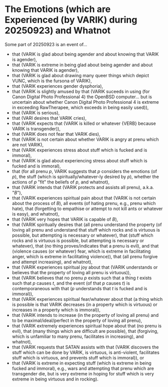 The Emotions (which are Experienced (by VARIK) during 20250923) and Whatnot
===========================================================================

Some part of 20250923 is an event of...

* that (VARIK is glad about being agender and about knowing that VARIK is agender),
* that (VARIK is extreme in being glad about being agender and about knowing that VARIK is agender),
* that (VARIK is glad about drawing many queer things which depict VUNC, which is the fursona of VARIK),
* that (VARIK experiences gender dysphoria),
* that (VARIK is slightly amused by that (VARIK suceeds in using (for Canon Digital Photo Professional 4) the OpenBSD computer... but is uncertain about whether Canon Digital Photo Professional 4 is extreme in exceeding RawTherapee, which exceeds in being easily used)),
* that (VARIK is serious),
* that (VARI desires that VARIK cries),
* that (VARIK expects that (VARIK is killed or whatever {VERB} because VARIK is transgender)),
* that (VARIK does not fear that VARIK dies),
* that (VARIK is not certain about whether VARIK is angry at prenu which are not VARIK),
* that (VARIK experiences stress about stuff which is fucked and is immoral),
* that (VARIK is glad about experiencing stress about stuff which is fucked and is immoral),
* that (for all prenu $p$, VARIK suggests that $p$ considers the emotions (of $p$), the stuff (which is spiritually/whatever-ly desired by $p$), whether the actions of $p$ "fit" the beliefs of $p$, and whatnot),
* that (VARIK intends that (VARIK protects and assists all prenu), a.k.a. "$B$"),
* that (VARIK experiences spiritual pain about that (VARIK is not certain about the process of $B$), all events (of hating prenu, e.g., prenu which hate), that (forgetting to empathise or attempt to not kill ants or whatever is easy), and whatnot),
* that (VARIK very hopes that VARIK is capable of $B$),
* that (VARIK spiritually desires that (all prenu understand the property (of loving all prenu and understand that stuff which rocks and is virtuous is possible, but attempting is necessary or whatever), that (stuff which rocks and is virtuous is possible, but attempting is necessary or whatever), that (no thing proves/indicates that a prenu is evil), and that (violence causes (or whatever) fear, which is extreme in facilitating anger, which is extreme in facilitating violence)), that (all prenu forgive and attempt increasing), and whatnot),
* that (VARIK experiences spiritual joy about that (VARIK understands or believes that the property of loving all prenu is virtuous)),
* that (VARIK believes that no prenu $p$ exists such that a thing $t$ exists such that $p$ causes $t$, and the event (of that $p$ causes $t$) is contemporaneous with that ($p$ understands that $t$ is fucked and is immoral)),
* that (VARIK experiences spiritual fear/whatever about that (a thing which is possible is that VARIK decreases (in a property which is virtuous) or increases in a property which is immoral)),
* that (VARIK intends to increase (in the property of loving all prenu) and to be maximal/ideal/perfect in the property of loving all prenu),
* that (VARIK extremely experiences spiritual hope about that (no prenu is evil), that (many things which are difficult are possible), that (forgiving, which is unfamiliar to many prenu, facilitates in increasing), and whatnot),
* that (VARIK requests that SATAN assists with that (VARIK discovers the stuff which can be done by VARIK, is virtuous, is anti-violent, facilitates stuff which is virtuous, and prevents stuff which is immoral)), or
* that (VARIK is extreme in expecting stuff (which is extreme in being fucked and immoral), e.g., wars and attempting that prenu which are transgender die, but is very extreme in hoping for stuff which is very extreme in being virtuous and in rocking).
